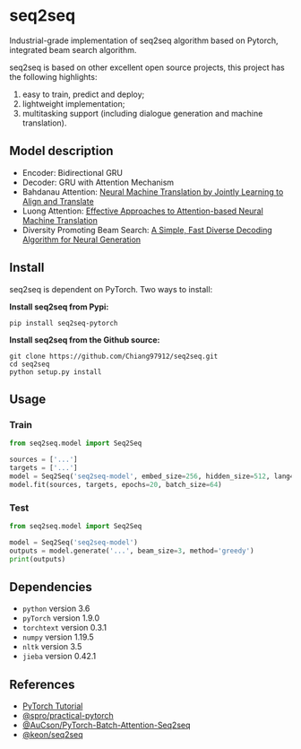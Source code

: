 # seq2seq
Industrial-grade implementation of seq2seq algorithm based on Pytorch, integrated beam search algorithm.

seq2seq is based on other excellent open source projects, this project has the following highlights:
1. easy to train, predict and deploy;
2. lightweight implementation;
3. multitasking support (including dialogue generation and machine translation).



## Model description

* Encoder: Bidirectional GRU
* Decoder: GRU with Attention Mechanism
* Bahdanau Attention: [Neural Machine Translation by Jointly Learning to Align and Translate](https://arxiv.org/abs/1409.0473)
* Luong Attention: [Effective Approaches to Attention-based Neural Machine Translation](https://arxiv.org/abs/1508.04025)
* Diversity Promoting Beam Search: [A Simple, Fast Diverse Decoding Algorithm for Neural Generation](https://arxiv.org/pdf/1611.08562.pdf)



## Install

seq2seq is dependent on PyTorch. Two ways to install:

**Install seq2seq from Pypi:**

```
pip install seq2seq-pytorch
```



**Install seq2seq from the Github source:**

```
git clone https://github.com/Chiang97912/seq2seq.git
cd seq2seq
python setup.py install
```



## Usage

### Train

```python
from seq2seq.model import Seq2Seq

sources = ['...']
targets = ['...']
model = Seq2Seq('seq2seq-model', embed_size=256, hidden_size=512, lang4src='en', lang4tgt='en', device='cuda:0')
model.fit(sources, targets, epochs=20, batch_size=64)
```



### Test

```python
from seq2seq.model import Seq2Seq

model = Seq2Seq('seq2seq-model')
outputs = model.generate('...', beam_size=3, method='greedy')
print(outputs)
```



## Dependencies

* `python`  version 3.6
* `pyTorch`  version 1.9.0
* `torchtext`  version 0.3.1
* `numpy`  version 1.19.5
* `nltk`  version 3.5
* `jieba`  version 0.42.1




## References

* [PyTorch Tutorial](http://pytorch.org/tutorials/intermediate/seq2seq_translation_tutorial.html)
* [@spro/practical-pytorch](https://github.com/spro/practical-pytorch)
* [@AuCson/PyTorch-Batch-Attention-Seq2seq](https://github.com/AuCson/PyTorch-Batch-Attention-Seq2seq)
* [@keon/seq2seq](https://github.com/keon/seq2seq)

